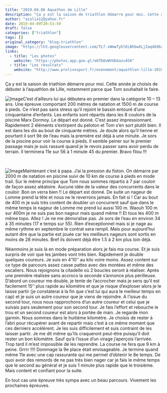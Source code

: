 ```yaml
---
title: "2019.04.06 Aquathon de Lille"
description: "Ça y est la saison de triathlon démarre pour moi. Cette année je choisis de débuter à l’aquathlon de Lille, notamment parce que Tom souhaitait le faire."
author: "aiolia12@yahoo.fr"
date: 2019-04-09T20:53:59
draft: false
categories: ["triathlon"]
tags: []
original_category: "blog-triathlon"
image: "https://lh3.googleusercontent.com/TLf-sWmwTyhlELBhbwXLjZaq4b9bZcrZDuFdn-5fNtzV8eqz4Q2xIAjwj8xhkeLmLApCldluCyTGMtTXXPtRU7c_CwtmN8io3PSTNSc6GRpdPfMhYVwaL2qv1srczrUGgsyq7y7_xGLOCen2A3e3t7tOFIEzsDRMg3v-1viDqV2txQodA45U6pq9hYoaMDNgT-Hl7NwOdcxtqESZOKD3uFSUEzqHWT15UwF3UD3UDLSv6vIH30g5PgPLcyNVR0lFnrjslaIQsL-WCBDibfPKtI1tdxPfcw-QrZkg6XfKH8Zo43GQfXXbxhlV8itLj0oXh05v7cFYgRCP4ISsvjp46qx1zK1yMcibwlzdyNG6u8sMHOvqapUtvtp9OEwmGtURbwJntmixMmC0xo38oRDFTVarUOkk44t0_I_BSC8hMVa8VygBMi5ZJALtwa5MQIT-zGk_Cm8F5eX3l6KnfQffLxiX6DDci1vqeo8yMcNiraQKpi6Sd0shISZ38vBDkcjd_JGtWR4C3RLd4oCLTbNMCOK26aQtW_4I7fhOpOSySMGYOFtoiN5Gjx3VKhHR_GfFgnftnxdtWIDTaiXmN2OpskbzIKc-gFyvneZOPpo48a8CTIe9H9481hF_H6JUsPFey82aFtIdrYDUsdMoLeTg97v13Zh8v-4NqdGFta2YrLuj7bgj-P6m0jHnObEqcvxUxy_EchKtinX_duSCr1aSXFy7Xg=w1110-h1480-no"
links:
  - title: "Les photos"
    website: "https://photos.app.goo.gl/e6Tb8vWVUbGazv4S6"
  - title: "Les résultats"
    website: "http://www.prolivesport.fr/evenement/aquathlon-lille-2019_428/live.html"
---
```


Ça y est la saison de triathlon démarre pour moi. Cette année je choisis de débuter à l’aquathlon de Lille, notamment parce que Tom souhaitait le faire.

<!--more-->

![Image](https://lh3.googleusercontent.com/TLf-sWmwTyhlELBhbwXLjZaq4b9bZcrZDuFdn-5fNtzV8eqz4Q2xIAjwj8xhkeLmLApCldluCyTGMtTXXPtRU7c_CwtmN8io3PSTNSc6GRpdPfMhYVwaL2qv1srczrUGgsyq7y7_xGLOCen2A3e3t7tOFIEzsDRMg3v-1viDqV2txQodA45U6pq9hYoaMDNgT-Hl7NwOdcxtqESZOKD3uFSUEzqHWT15UwF3UD3UDLSv6vIH30g5PgPLcyNVR0lFnrjslaIQsL-WCBDibfPKtI1tdxPfcw-QrZkg6XfKH8Zo43GQfXXbxhlV8itLj0oXh05v7cFYgRCP4ISsvjp46qx1zK1yMcibwlzdyNG6u8sMHOvqapUtvtp9OEwmGtURbwJntmixMmC0xo38oRDFTVarUOkk44t0_I_BSC8hMVa8VygBMi5ZJALtwa5MQIT-zGk_Cm8F5eX3l6KnfQffLxiX6DDci1vqeo8yMcNiraQKpi6Sd0shISZ38vBDkcjd_JGtWR4C3RLd4oCLTbNMCOK26aQtW_4I7fhOpOSySMGYOFtoiN5Gjx3VKhHR_GfFgnftnxdtWIDTaiXmN2OpskbzIKc-gFyvneZOPpo48a8CTIe9H9481hF_H6JUsPFey82aFtIdrYDUsdMoLeTg97v13Zh8v-4NqdGFta2YrLuj7bgj-P6m0jHnObEqcvxUxy_EchKtinX_duSCr1aSXFy7Xg=w1110-h1480-no)C’est d’ailleurs lui qui débutera en premier dans la catégorie 10 – 13 ans. Une épreuve comportant 200 mètres de natation et 1500 m de course à pieds. Ce n’est pas sans stress qu’il rejoint le bassin entouré d’une cinquantaine d’enfants. Les enfants sont répartis dans les 8 couloirs de la piscine Marx Dormoy. Le départ est donné. C’est assez impressionnant. Rapidement 2 éléments s’extirpent du peloton et Tom s’en sort plutôt bien. Il est dans les dix au bout de cinquante mètres. Je doute alors qu’il tienne et pourtant il sort 9è de l’eau mais la première est déjà à une minute. Je sors de la piscine pour voir la course à pieds. Il semble peiner sur le premier passage mais je suis rassuré quand je le revois passer sans avoir perdu de terrain. Il terminera 11e sur 56 à 1 minute 45 du premier. Bravo filou&nbsp;!!!

&nbsp;

![Image](https://lh3.googleusercontent.com/L69rrO2LFOMB_d7pdvzJ7XtLszr6f8WTQSrJel7LVSbpH2IO83jd9iVXr0J3kyh0sdTQz4zKVEh9fAiOuv4o9JfRQWJG3lzd9J3d5yi1W8FXb0h8HRpS_xugTIoNtLmFNjsSU3yzHv9FZlEcFaGUyHJCE6mx3DmLjW6AdZC3r1Dh0goPL0O2hZZ7FGLD1h1IGY75A-CoPxgnwoJ8qhd614cE8xam05AN5IHxenISwlkxxk_YD4_hvEBT71gbMHTHiHDZb4vxxKApwRqWkYp8CGZFkXCcOuSYUYPNu9YTYHfE13QohzHz979xgGRNiskCvmLBZyo_3KrGrwC4HVyobBaD7lNkYTqMVQj4x1FSCpXsujdHjxsrgBmuh6PHa55EfC0UM29fU93vZ35o8eFMuDz4VbMfJ99lB9J6llLxC74DIy645CNwmbzHdBZVKyoGVkkAsuF0tZx25LXzSZBJhrklKaUcTIfFnFX0TxhxPsRPArflnRfk98Sv3kwuDjqXrG6F3xT_I76ErW73DI7z4o1_0VVtQWW--To2kDQTo6YUXEHhOS5s7fTGDvPocfsLmkfZT_fmr4MRSwHb7uX0v8w_3XgvewagtKDw1Fz6PWbiA5wcFLSCh-wTxGP_B-V_6XLQbeJ0F3KJJ7NAPSuTyWJNBnx2QUROmP4fdbgLaq0998RHfYaRSuuzVfnAUVBa53k08XXs_CFoHW3SWy3micBlOQ=w720-h480-no)Maintenant c’est à papa. J’ai la pression du fiston. On démarre par 2000 m de natation en piscine suivi de 10 km de course à pieds en mode trail. Sur le même principe que Tom nous sommes répartis à 7 par couloir de façon assez aléatoire. Aucune idée de la valeur des concurrents dans le couloir. Bon on verra bien&nbsp;!! Le départ est donné. De suite un nageur de Lomme prend la tête et nous ne le reverrons jamais. En fait si&nbsp;! Car au bout de 400 m je suis très content de doubler un concurrent sauf que dans le même temps le nageur de Lomme me prend lui aussi 100 m. Waouh 100 m sur 400m je ne suis pas bon nageur mais quand même&nbsp;!! Et tous les 400 m même topo. Allez&nbsp;! Je ne me démoralise pas. Je sors de l’eau en environ 34 à 35 minutes (17 e temps sur 55). Rien d’exceptionnel mais si je nage au même rythme en septembre le contrat sera rempli. Mais pour aujourd’hui autant dire que la partie est jouée car les meilleurs nageurs sont sortis en moins de 28 minutes. Bref ils doivent déjà être 1.5 à 2 km plus loin déjà.

Néanmoins je suis là en mode préparation alors je fais ma course. Et je suis surpris de voir que les jambes vont très bien. Rapidement je double quelques coureurs. Je suis en 4’10’’ au kilo voire moins. Assez content sur ce type de parcours assez casse pattes avec des montées et même des escaliers. Nous rejoignons la citadelle où 2 boucles seront à réaliser. Après une première réalisée sans accrocs la seconde s’annonce plus périlleuse. D’abord un coureur me double, je tente de l’accrocher mais je sens qu’il est facilement 15’’ plus rapide au kilomètre et que je risque d’exploser alors je le laisse partir (je constaterai à la fin que c’est lui qui aura le meilleur temps en cap) et je suis un autre coureur que je viens de rejoindre. A l’issue du second tour, nous nous rapprochons d’un autre coureur et celui que je suivais pars seulement pour son second tour. Je fais l’effort et rebouche le trou et un second coureur est alors à portée de main. Je regarde mon garmin. Nous sommes dans le huitième kilomètre. Je choisis de rester à l’abri pour récupérer avant de repartir mais c’est à ce même moment que ces derniers accélèrent. Je les suis difficilement et suis contraint de les laisser partir. Je me dit même qu’ils craqueront peut-être puisqu’il doit rester un bon kilomètre. Sauf qu’à l’issue d’un virage j’aperçois l’arrivée. Trop tard il m’est impossible de les reprendre. La course ne&nbsp;fera que 9 km à peine. Grrrr&nbsp;!!!! Dommage la 9e place était envisageable. Je termine quand même 11e avec une cap rassurante qui me permet d’obtenir le 8e temps. De quoi avoir des remords de ne pas très bien nager car je fais le même temps que le second au général et je suis 1 minute plus rapide que le troisième. Mais content et confiant pour la suite.

En tout cas une épreuve très sympa avec un beau parcours. Vivement les prochaines épreuves.